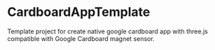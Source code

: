 CardboardAppTemplate
====================

Template project for create native google cardboard app with three.js compatible with Google Cardboard magnet sensor.

